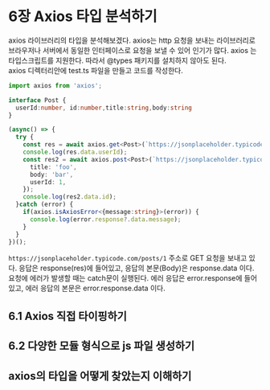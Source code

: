 # 6장 Axios 타입 분석하기
axios 라이브러리의 타입을 분석해보겠다. axios는 http  요청을 보내는 라이브러리로 브라우저나 서버에서 동일한 인터페이스로 요청을 보낼 수 있어 인기가 많다.
axios 는 타입스크립트를 지원한다. 따라서 @types 패키지를 설치하지 않아도 된다.  
axios 디렉터리안에 test.ts 파일을 만들고 코드를 작성한다.
```typescript
import axios from 'axios';

interface Post {
  userId:number, id:number,title:string,body:string
}

(async() => {
  try {
    const res = await axios.get<Post>(`https://jsonplaceholder.typicode.com/posts/1`);
    console.log(res.data.userId);
    const res2 = await axios.post<Post>(`https://jsonplaceholder.typicode.com/posts`, {
      title: 'foo',
      body: 'bar',
      userId: 1,
    });
    console.log(res2.data.id);
  }catch (error) {
    if(axios.isAxiosError<{message:string}>(error)) {
      console.log(error.response?.data.message);
    }
  }
})();
```
`https://jsonplaceholder.typicode.com/posts/1` 주소로 GET 요청을 보내고 있다. 응답은 response(res)에 들어있고, 응답의 본문(Body)은 response.data 이다.
요청에 에러가 발생할 때는 catch문이 실행된다. 에러 응답은 error.response에 들어 있고, 에러 응답의 본문은 error.response.data 이다.





## 6.1 Axios 직접 타이핑하기

## 6.2 다양한 모듈 형식으로 js 파일 생성하기

## axios의 타입을 어떻게 찾았는지 이해하기


































































